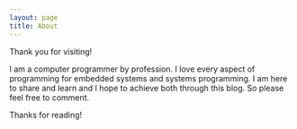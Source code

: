 ```yaml
---
layout: page
title: About
---
```


<p class="message">
  Thank you for visiting!
</p>

I am a computer programmer by profession. I love every aspect of programming for embedded systems and systems
programming. I am here to share and learn and I hope to achieve both through this blog. So please feel free to comment.

Thanks for reading!
